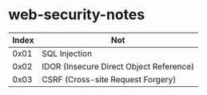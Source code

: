 # web-security-notes
|Index|Not|
|---|---|
|0x01|SQL Injection|
|0x02|IDOR (Insecure Direct Object Reference)|
|0x03|CSRF (Cross-site Request Forgery)|
